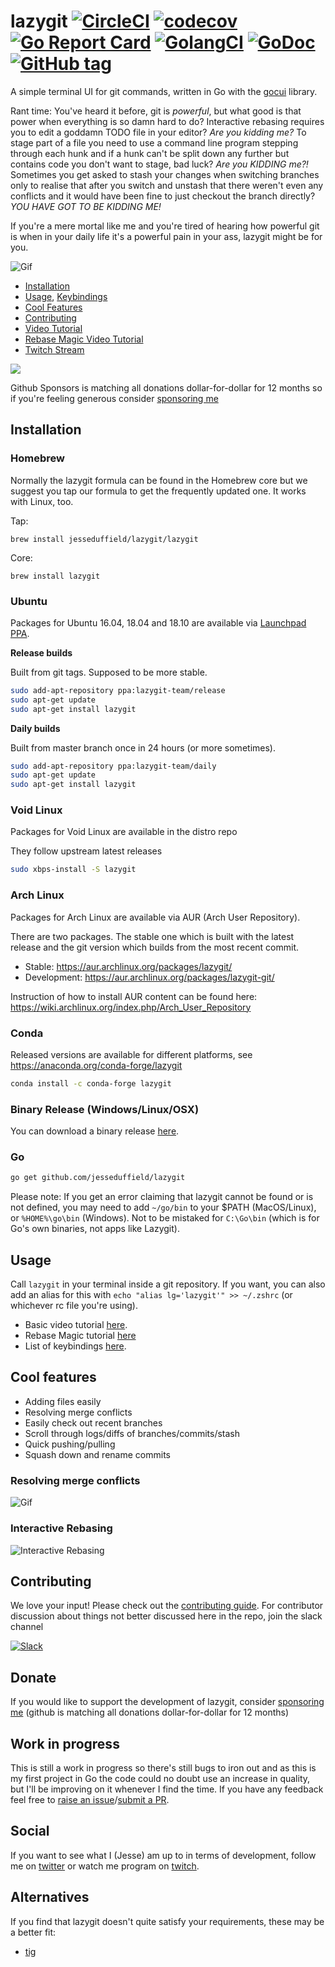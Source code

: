 # lazygit [![CircleCI](https://circleci.com/gh/jesseduffield/lazygit.svg?style=svg)](https://circleci.com/gh/jesseduffield/lazygit) [![codecov](https://codecov.io/gh/jesseduffield/lazygit/branch/master/graph/badge.svg)](https://codecov.io/gh/jesseduffield/lazygit) [![Go Report Card](https://goreportcard.com/badge/github.com/jesseduffield/lazygit)](https://goreportcard.com/report/github.com/jesseduffield/lazygit) [![GolangCI](https://golangci.com/badges/github.com/jesseduffield/lazygit.svg)](https://golangci.com) [![GoDoc](https://godoc.org/github.com/jesseduffield/lazygit?status.svg)](http://godoc.org/github.com/jesseduffield/lazygit) [![GitHub tag](https://img.shields.io/github/tag/jesseduffield/lazygit.svg)]()

A simple terminal UI for git commands, written in Go with the [gocui](https://github.com/jroimartin/gocui 'gocui') library.

Rant time: You've heard it before, git is _powerful_, but what good is that power when everything is so damn hard to do? Interactive rebasing requires you to edit a goddamn TODO file in your editor? *Are you kidding me?* To stage part of a file you need to use a command line program stepping through each hunk and if a hunk can't be split down any further but contains code you don't want to stage, bad luck? *Are you KIDDING me?!* Sometimes you get asked to stash your changes when switching branches only to realise that after you switch and unstash that there weren't even any conflicts and it would have been fine to just checkout the branch directly? *YOU HAVE GOT TO BE KIDDING ME!* 

If you're a mere mortal like me and you're tired of hearing how powerful git is when in your daily life it's a powerful pain in your ass, lazygit might be for you.

![Gif](/docs/resources/lazygit-example.gif)

- [Installation](https://github.com/jesseduffield/lazygit#installation)
- [Usage](https://github.com/jesseduffield/lazygit#usage),
  [Keybindings](/docs/keybindings)
- [Cool Features](https://github.com/jesseduffield/lazygit#cool-features)
- [Contributing](https://github.com/jesseduffield/lazygit#contributing)
- [Video Tutorial](https://youtu.be/VDXvbHZYeKY)
- [Rebase Magic Video Tutorial](https://youtu.be/4XaToVut_hs)
- [Twitch Stream](https://www.twitch.tv/jesseduffield)

[<img src="https://i.imgur.com/sVEktDn.png">](https://youtu.be/CPLdltN7wgE)

Github Sponsors is matching all donations dollar-for-dollar for 12 months so if you're feeling generous consider [sponsoring me](https://github.com/sponsors/jesseduffield)

## Installation

### Homebrew
Normally the lazygit formula can be found in the Homebrew core but we suggest you tap our formula to get the frequently updated one. It works with Linux, too.

Tap:
```
brew install jesseduffield/lazygit/lazygit
```

Core:

```
brew install lazygit
```

### Ubuntu

Packages for Ubuntu 16.04, 18.04 and 18.10 are available via [Launchpad PPA](https://launchpad.net/~lazygit-team).

**Release builds**

Built from git tags. Supposed to be more stable.

```sh
sudo add-apt-repository ppa:lazygit-team/release
sudo apt-get update
sudo apt-get install lazygit
```

**Daily builds**

Built from master branch once in 24 hours (or more sometimes).

```sh
sudo add-apt-repository ppa:lazygit-team/daily
sudo apt-get update
sudo apt-get install lazygit
```

### Void Linux

Packages for Void Linux are available in the distro repo

They follow upstream latest releases

```sh
sudo xbps-install -S lazygit
```

### Arch Linux

Packages for Arch Linux are available via AUR (Arch User Repository).

There are two packages. The stable one which is built with the latest release
and the git version which builds from the most recent commit.

- Stable: https://aur.archlinux.org/packages/lazygit/
- Development: https://aur.archlinux.org/packages/lazygit-git/

Instruction of how to install AUR content can be found here:
https://wiki.archlinux.org/index.php/Arch_User_Repository

### Conda

Released versions are available for different platforms, see https://anaconda.org/conda-forge/lazygit

```sh
conda install -c conda-forge lazygit
```

### Binary Release (Windows/Linux/OSX)

You can download a binary release [here](https://github.com/jesseduffield/lazygit/releases).

### Go

```sh
go get github.com/jesseduffield/lazygit
```

Please note:
If you get an error claiming that lazygit cannot be found or is not defined, you
may need to add `~/go/bin` to your \$PATH (MacOS/Linux), or `%HOME%\go\bin`
(Windows). Not to be mistaked for `C:\Go\bin` (which is for Go's own binaries,
not apps like Lazygit).

## Usage

Call `lazygit` in your terminal inside a git repository. If you want, you can
also add an alias for this with `echo "alias lg='lazygit'" >> ~/.zshrc` (or
whichever rc file you're using).

- Basic video tutorial [here](https://youtu.be/VDXvbHZYeKY).
- Rebase Magic tutorial [here](https://youtu.be/4XaToVut_hs)
- List of keybindings
  [here](/docs/keybindings).

## Cool features

- Adding files easily
- Resolving merge conflicts
- Easily check out recent branches
- Scroll through logs/diffs of branches/commits/stash
- Quick pushing/pulling
- Squash down and rename commits

### Resolving merge conflicts

![Gif](/docs/resources/resolving-merge-conflicts.gif)

### Interactive Rebasing

![Interactive Rebasing](/docs/resources/interactive-rebase.png)

## Contributing

We love your input! Please check out the [contributing guide](CONTRIBUTING.md).
For contributor discussion about things not better discussed here in the repo, join the slack channel

[![Slack](/docs/resources/slack_rgb.png)](https://join.slack.com/t/lazygit/shared_invite/enQtNDE3MjIwNTYyMDA0LTM3Yjk3NzdiYzhhNTA1YjM4Y2M4MWNmNDBkOTI0YTE4YjQ1ZmI2YWRhZTgwNjg2YzhhYjg3NDBlMmQyMTI5N2M)

## Donate

If you would like to support the development of lazygit, consider [sponsoring me](https://github.com/sponsors/jesseduffield) (github is matching all donations dollar-for-dollar for 12 months)

## Work in progress

This is still a work in progress so there's still bugs to iron out and as this
is my first project in Go the code could no doubt use an increase in quality,
but I'll be improving on it whenever I find the time. If you have any feedback
feel free to [raise an issue](https://github.com/jesseduffield/lazygit/issues)/[submit a PR](https://github.com/jesseduffield/lazygit/pulls).

## Social

If you want to see what I (Jesse) am up to in terms of development, follow me on
[twitter](https://twitter.com/DuffieldJesse) or watch me program on
[twitch](https://www.twitch.tv/jesseduffield).

## Alternatives

If you find that lazygit doesn't quite satisfy your requirements, these may be a better fit:

- [tig](https://github.com/jonas/tig)
